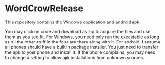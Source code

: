 # WordCrowRelease

This repository contains the Windows application and android apk.

You may click on code and download as zip to acquire the files and use them as you see fit. For Windows, you need only run the executable as long as all the other stuff in the foler are there along with it. For android, I assume all phones should have a built in package installer. You just need to transfer the apk to your phone and install it. If the phone complains, you may need to change a setting to allow apk installations from unknown sources.
